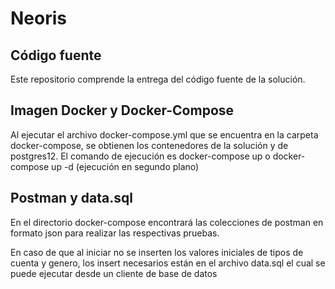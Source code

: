 # Neoris
## Código fuente

Este repositorio comprende la entrega del código fuente de la solución.

## Imagen Docker y Docker-Compose

Al ejecutar el archivo docker-compose.yml que se encuentra en la carpeta docker-compose, 
se obtienen los contenedores de la solución y de postgres12.
El comando de ejecución es docker-compose up o docker-compose up -d (ejecución en segundo plano)

## Postman y data.sql

En el directorio docker-compose encontrará las colecciones de postman en 
formato json para realizar las respectivas pruebas.

En caso de que al iniciar no se inserten los valores iniciales de 
tipos de cuenta y genero, los insert necesarios están en el archivo 
data.sql el cual se puede ejecutar desde un cliente de base de datos
